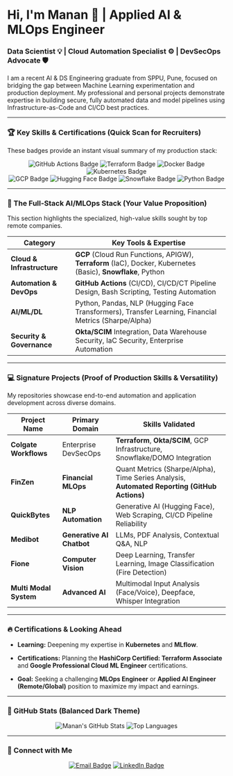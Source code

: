 # Hi, I'm Manan 👋 | Applied AI & MLOps Engineer

### Data Scientist 💡 | Cloud Automation Specialist ⚙️ | DevSecOps Advocate 🛡️

I am a recent AI & DS Engineering graduate from SPPU, Pune, focused on bridging the gap between Machine Learning experimentation and production deployment. My professional and personal projects demonstrate expertise in building secure, fully automated data and model pipelines using Infrastructure-as-Code and CI/CD best practices.

---

### 🏆 Key Skills & Certifications (Quick Scan for Recruiters)

These badges provide an instant visual summary of my production stack:

<p align="center">
    <!-- Row 1: MLOps / Automation / IaC -->
    <img src="https://img.shields.io/badge/MLOps%20Automation-GitHub%20Actions-blue?style=for-the-badge&logo=githubactions&logoColor=white" alt="GitHub Actions Badge"/>
    <img src="https://img.shields.io/badge/Infrastructure%20as%20Code-Terraform-7B4397?style=for-the-badge&logo=terraform&logoColor=white" alt="Terraform Badge"/>
    <img src="https://img.shields.io/badge/Containerization-Docker-2496ED?style=for-the-badge&logo=docker&logoColor=white" alt="Docker Badge"/>
    <img src="https://img.shields.io/badge/Orchestration-Kubernetes-326CE5?style=for-the-badge&logo=kubernetes&logoColor=white" alt="Kubernetes Badge"/>
    <br>
    <!-- Row 2: Cloud / AI / Security -->
    <img src="https://img.shields.io/badge/Cloud%20Platform-GCP-4285F4?style=for-the-badge&logo=googlecloud&logoColor=white" alt="GCP Badge"/>
    <img src="https://img.shields.io/badge/AI%2FDL%20Frameworks-Hugging%20Face-FFD131?style=for-the-badge&logo=huggingface&logoColor=white" alt="Hugging Face Badge"/>
    <img src="https://img.shields.io/badge/Data%20Warehouse-Snowflake-28B4E6?style=for-the-badge&logo=snowflake&logoColor=white" alt="Snowflake Badge"/>
    <img src="https://img.shields.io/badge/Language-Python-3776AB?style=for-the-badge&logo=python&logoColor=white" alt="Python Badge"/>
</p>

---

### 🚀 The Full-Stack AI/MLOps Stack (Your Value Proposition)

This section highlights the specialized, high-value skills sought by top remote companies.

| Category | Key Tools & Expertise | 
 | ----- | ----- | 
| **Cloud & Infrastructure** | **GCP** (Cloud Run Functions, APIGW), **Terraform** (IaC), Docker, Kubernetes (Basic), **Snowflake**, Python | 
| **Automation & DevOps** | **GitHub Actions** (CI/CD), CI/CD/CT Pipeline Design, Bash Scripting, Testing Automation | 
| **AI/ML/DL** | Python, Pandas, NLP (Hugging Face Transformers), Transfer Learning, Financial Metrics (Sharpe/Alpha) | 
| **Security & Governance** | **Okta/SCIM** Integration, Data Warehouse Security, IaC Security, Enterprise Automation | 

---

### 💻 Signature Projects (Proof of Production Skills & Versatility)

My repositories showcase end-to-end automation and application development across diverse domains.

| Project Name | Primary Domain | Skills Validated | 
 | ----- | ----- | ----- | 
| **Colgate Workflows** | Enterprise DevSecOps | **Terraform**, **Okta/SCIM**, GCP Infrastructure, Snowflake/DOMO Integration | 
| **FinZen** | **Financial MLOps** | Quant Metrics (Sharpe/Alpha), Time Series Analysis, **Automated Reporting (GitHub Actions)** | 
| **QuickBytes** | **NLP Automation** | Generative AI (Hugging Face), Web Scraping, CI/CD Pipeline Reliability | 
| **Medibot** | **Generative AI Chatbot** | LLMs, PDF Analysis, Contextual Q&A, NLP | 
| **Fione** | **Computer Vision** | Deep Learning, Transfer Learning, Image Classification (Fire Detection) | 
| **Multi Modal System** | **Advanced AI** | Multimodal Input Analysis (Face/Voice), Deepface, Whisper Integration | 

---

### 🔥 Certifications & Looking Ahead

* **Learning:** Deepening my expertise in **Kubernetes** and **MLflow**.

* **Certifications:** Planning the **HashiCorp Certified: Terraform Associate** and **Google Professional Cloud ML Engineer** certifications.

* **Goal:** Seeking a challenging **MLOps Engineer** or **Applied AI Engineer (Remote/Global)** position to maximize my impact and earnings.

---

### 🌱 GitHub Stats (Balanced Dark Theme)

<p align="center">
    <img src="https://github-readme-stats.vercel.app/api?username=manan2607&show_icons=true&theme=dark&hide_border=true&count_private=true&hide_title=true&hide=issues,prs,contribs" alt="Manan's GitHub Stats" />
    <img src="https://github-readme-stats.vercel.app/api/top-langs/?username=manan2607&layout=compact&langs_count=6&theme=dark&hide_border=true&hide_title=true" alt="Top Languages" />
</p>

---

### 💬 Connect with Me

<p align="center">
    <a href="mailto:your.email@example.com"><img src="https://img.shields.io/badge/Email-D14836?style=for-the-badge&logo=gmail&logoColor=white" alt="Email Badge"/></a>
    <a href="https://linkedin.com/in/yourlinkedinprofile"><img src="https://img.shields.io/badge/LinkedIn-0077B5?style=for-the-badge&logo=linkedin&logoColor=white" alt="LinkedIn Badge"/></a>
</p>

